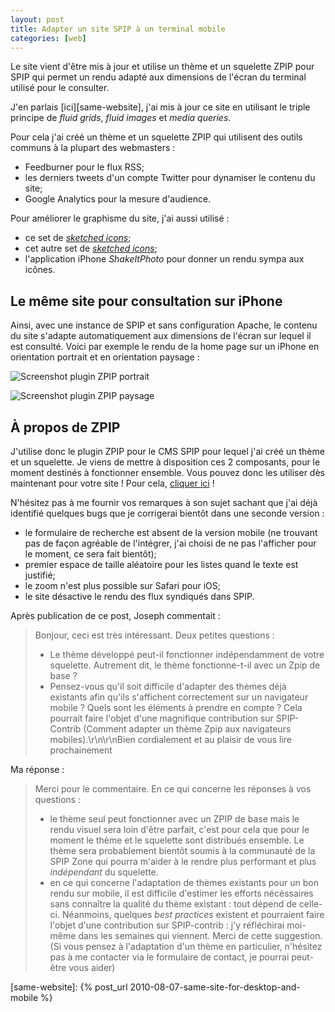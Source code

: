 ```yaml
---
layout: post
title: Adapter un site SPIP à un terminal mobile
categories: [web]
---
```


Le site vient d'être mis à jour et utilise un thème et un squelette ZPIP pour
SPIP qui permet un rendu adapté aux dimensions de l'écran du terminal utilisé
pour le consulter.

J'en parlais [ici][same-website], j'ai mis à jour ce site en utilisant le triple
principe de _fluid grids_, _fluid images_ et _media queries_.

Pour cela j'ai créé un thème et un squelette ZPIP qui utilisent des outils
communs à la plupart des webmasters :

- Feedburner pour le flux RSS;
- les derniers tweets d'un compte Twitter pour dynamiser le contenu du site;
- Google Analytics pour la mesure d'audience.

Pour améliorer le graphisme du site, j'ai aussi utilisé :

- ce set de
  [_sketched icons_](http://www.charfishdesign.com/goodies/19-free-hand-drawn-sketch-icons/);
- cet autre set de
  [_sketched icons_](http://www.webdesignerdepot.com/2009/04/24-free-exclusive-vector-icons-handy/);
- l'application iPhone _ShakeItPhoto_ pour donner un rendu sympa aux icônes.

## Le même site pour consultation sur iPhone

Ainsi, avec une instance de SPIP et sans configuration Apache, le contenu du
site s'adapte automatiquement aux dimensions de l'écran sur lequel il est
consulté. Voici par exemple le rendu de la home page sur un iPhone en
orientation portrait et en orientation paysage :

![Screenshot plugin ZPIP portrait](../../assets/images/screenshot-zpip-1.png)

![Screenshot plugin ZPIP paysage](../../assets/images/screenshot-zpip-2.png)

## À propos de ZPIP

J'utilise donc le plugin ZPIP pour le CMS SPIP pour lequel j'ai créé un thème et
un squelette. Je viens de mettre à disposition ces 2 composants, pour le moment
destinés à fonctionner ensemble. Vous pouvez donc les utiliser dès maintenant
pour votre site ! Pour cela,
[cliquer ici](http://code.google.com/p/mfgridformobile/) !

N'hésitez pas à me fournir vos remarques à son sujet sachant que j'ai déjà
identifié quelques bugs que je corrigerai bientôt dans une seconde version :

- le formulaire de recherche est absent de la version mobile (ne trouvant pas de
  façon agréable de l'intégrer, j'ai choisi de ne pas l'afficher pour le moment,
  ce sera fait bientôt);
- premier espace de taille aléatoire pour les listes quand le texte est
  justifié;
- le zoom n'est plus possible sur Safari pour iOS;
- le site désactive le rendu des flux syndiqués dans SPIP.

Après publication de ce post, Joseph commentait :

> Bonjour, ceci est très intéressant. Deux petites questions :
>
> - Le thème développé peut-il fonctionner indépendamment de votre squelette.
>   Autrement dit, le thème fonctionne-t-il avec un Zpip de base ?
> - Pensez-vous qu'il soit difficile d'adapter des thèmes déjà existants afin
>   qu'ils s'affichent correctement sur un navigateur mobile ? Quels sont les
>   éléments à prendre en compte ? Cela pourrait faire l'objet d'une magnifique
>   contribution sur SPIP-Contrib (Comment adapter un thème Zpip aux navigateurs
>   mobiles).\r\n\r\nBien cordialement et au plaisir de vous lire prochainement

Ma réponse :

> Merci pour le commentaire. En ce qui concerne les réponses à vos questions :
>
> - le thème seul peut fonctionner avec un ZPIP de base mais le rendu visuel
>   sera loin d'être parfait, c'est pour cela que pour le moment le thème et le
>   squelette sont distribués ensemble. Le thème sera probablement bientôt
>   soumis à la communauté de la SPIP Zone qui pourra m'aider à le rendre plus
>   performant et plus _indépendant_ du squelette.
> - en ce qui concerne l'adaptation de thèmes existants pour un bon rendu sur
>   mobile, il est difficile d'estimer les efforts nécéssaires sans connaître la
>   qualité du thème existant : tout dépend de celle-ci. Néanmoins, quelques
>   _best practices_ existent et pourraient faire l'objet d'une contribution sur
>   SPIP-contrib : j'y réfléchirai moi-même dans les semaines qui viennent.
>   Merci de cette suggestion. (Si vous pensez à l'adaptation d'un thème en
>   particulier, n'hésitez pas à me contacter via le formulaire de contact, je
>   pourrai peut-être vous aider)

[same-website]: {% post_url 2010-08-07-same-site-for-desktop-and-mobile %}

